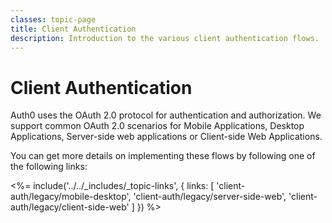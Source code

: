 ```yaml
---
classes: topic-page
title: Client Authentication
description: Introduction to the various client authentication flows.
---
```


# Client Authentication

Auth0 uses the OAuth 2.0 protocol for authentication and authorization. We support common OAuth 2.0 scenarios for Mobile Applications, Desktop Applications, Server-side web applications or Client-side Web Applications.

You can get more details on implementing these flows by following one of the following links:

<%= include('../../_includes/_topic-links', { links: [
  'client-auth/legacy/mobile-desktop',
  'client-auth/legacy/server-side-web',
  'client-auth/legacy/client-side-web'
] }) %>
